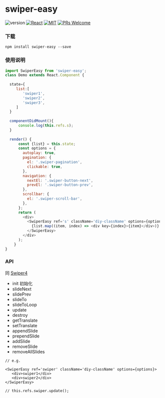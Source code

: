 # swiper-easy

![version](https://img.shields.io/badge/version-v1.0.0-brightgreen.svg?style=flat-square) [![React](https://img.shields.io/badge/react-16.x.x-brightgreen.svg?style=flat-square)](https://github.com/facebook/react) [![MIT](https://img.shields.io/dub/l/vibe-d.svg?style=flat-square)](http://opensource.org/licenses/MIT) [![PRs Welcome](https://img.shields.io/badge/PRs-welcome-brightgreen.svg?style=flat-square)](https://reactjs.org/docs/how-to-contribute.html#your-first-pull-request)

### 下载
```
npm install swiper-easy --save
```

### 使用说明
```javascript
import SwiperEasy from 'swiper-easy';
class Demo extends React.Component {
  
  state={
     list:[
        'swiper1',
        'swiper2',
        'swiper3',
     ]
  }
  
  componentDidMount(){
      console.log(this.refs.s);
  }
  
  render() {
      const {list} = this.state;
      const options = {
        autoplay: true,
        pagination: {
          el: '.swiper-pagination',
          clickable: true,
        },
        navigation: {
          nextEl: '.swiper-button-next',
          prevEl: '.swiper-button-prev',
        },
        scrollbar: {
          el: '.swiper-scroll-bar',
        },
      };
      return (
        <div>
          <SwiperEasy ref='s' className='diy-className' options={options}>
            {list.map((item, index) => <div key={index}>{item}</div>)}
          </SwiperEasy>
        </div>
      );
    }
}
```

### API

同 [Swiper4](https://www.swiper.com.cn/)
* init 初始化
* slideNext
* slidePrev
* slideTo
* slideToLoop
* update
* destroy
* getTranslate
* setTranslate
* appendSlide
* prependSlide
* addSlide
* removeSlide
* removeAllSlides
```
// e.g.

<SwiperEasy ref='swiper' className='diy-className' options={options}>
   <div>swiper1</div>
   <div>swiper2</div>
</SwiperEasy>

// this.refs.swiper.update();
```


